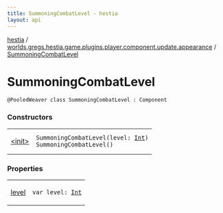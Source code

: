 ```yaml
---
title: SummoningCombatLevel - hestia
layout: api
---
```


<div class='api-docs-breadcrumbs'><a href="../../index.html">hestia</a> / <a href="../index.html">worlds.gregs.hestia.game.plugins.player.component.update.appearance</a> / <a href="./index.html">SummoningCombatLevel</a></div>

# SummoningCombatLevel

<div class="signature"><code><span class="identifier">@PooledWeaver</span> <span class="keyword">class </span><span class="identifier">SummoningCombatLevel</span>&nbsp;<span class="symbol">:</span>&nbsp;<span class="identifier">Component</span></code></div>

### Constructors

<table class="api-docs-table">
<tbody>
<tr>
<td markdown="1">

<a href="-init-.html">&lt;init&gt;</a>


</td>
<td markdown="1">
<div class="signature"><code><span class="identifier">SummoningCombatLevel</span><span class="symbol">(</span><span class="parameterName" id="worlds.gregs.hestia.game.plugins.player.component.update.appearance.SummoningCombatLevel$<init>(kotlin.Int)/level">level</span><span class="symbol">:</span>&nbsp;<a href="https://kotlinlang.org/api/latest/jvm/stdlib/kotlin/-int/index.html"><span class="identifier">Int</span></a><span class="symbol">)</span></code></div>

<div class="signature"><code><span class="identifier">SummoningCombatLevel</span><span class="symbol">(</span><span class="symbol">)</span></code></div>

</td>
</tr>
</tbody>
</table>

### Properties

<table class="api-docs-table">
<tbody>
<tr>
<td markdown="1">

<a href="level.html">level</a>


</td>
<td markdown="1">
<div class="signature"><code><span class="keyword">var </span><span class="identifier">level</span><span class="symbol">: </span><a href="https://kotlinlang.org/api/latest/jvm/stdlib/kotlin/-int/index.html"><span class="identifier">Int</span></a></code></div>

</td>
</tr>
</tbody>
</table>
